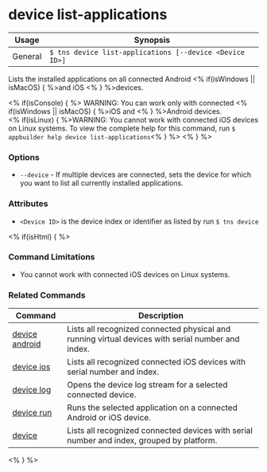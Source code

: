 device list-applications
==========

Usage | Synopsis
------|-------
General | `$ tns device list-applications [--device <Device ID>]`

Lists the installed applications on all connected Android <% if(isWindows || isMacOS) { %>and iOS <% } %>devices. 

<% if(isConsole) { %>
WARNING: You can work only with connected <% if(isWindows || isMacOS) { %>iOS and <% } %>Android devices.  
<% if(isLinux) { %>WARNING: You cannot work with connected iOS devices on Linux systems. To view the complete help for this command, run `$ appbuilder help device list-applications`<% } %> 
<% } %>

### Options
* `--device` - If multiple devices are connected, sets the device for which you want to list all currently installed applications.

### Attributes
* `<Device ID>` is the device index or identifier as listed by run `$ tns device`

<% if(isHtml) { %> 
### Command Limitations

* You cannot work with connected iOS devices on Linux systems.

### Related Commands

Command | Description
----------|----------
[device android](device-android.html) | Lists all recognized connected physical and running virtual devices with serial number and index.
[device ios](device-ios.html) | Lists all recognized connected iOS devices with serial number and index.
[device log](device-log.html) | Opens the device log stream for a selected connected device.
[device run](device-run.html) | Runs the selected application on a connected Android or iOS device.
[device](device.html) | Lists all recognized connected devices with serial number and index, grouped by platform.
<% } %>
